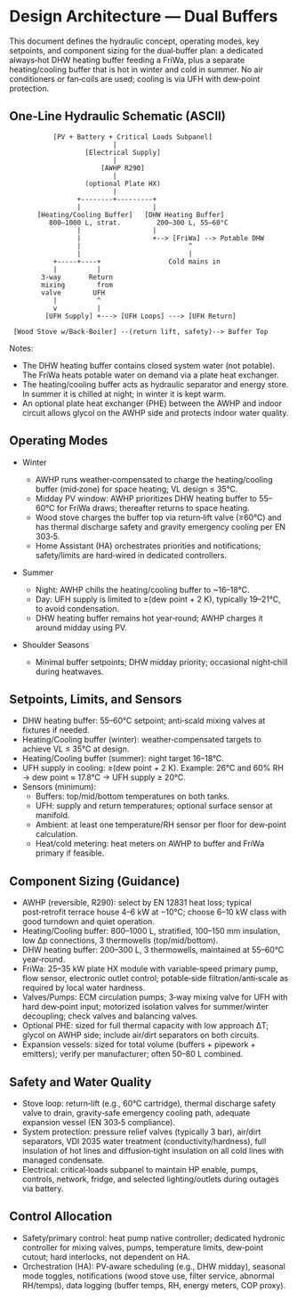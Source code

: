 # Design Architecture — Dual Buffers

This document defines the hydraulic concept, operating modes, key setpoints, and component sizing for the dual‑buffer plan: a dedicated always‑hot DHW heating buffer feeding a FriWa, plus a separate heating/cooling buffer that is hot in winter and cold in summer. No air conditioners or fan‑coils are used; cooling is via UFH with dew‑point protection.

## One‑Line Hydraulic Schematic (ASCII)

```
           [PV + Battery + Critical Loads Subpanel]
                          |
                   [Electrical Supply]
                          |
                       [AWHP R290]
                          |
                   (optional Plate HX)
                          |
                 +--------+---------+
                 |                  |
       [Heating/Cooling Buffer]   [DHW Heating Buffer]
          800–1000 L, strat.         200–300 L, 55–60°C
                 |                  |
                 |                  +--> [FriWa] --> Potable DHW
                 |                           ^
                 |                           |
           +-----+----+                 Cold mains in
           |          |
        3‑way       Return
        mixing        from
        valve        UFH
           |          ^
           v          |
         [UFH Supply] +---> [UFH Loops] ---> [UFH Return]

 [Wood Stove w/Back‑Boiler] --(return lift, safety)--> Buffer Top
```

Notes:
- The DHW heating buffer contains closed system water (not potable). The FriWa heats potable water on demand via a plate heat exchanger.
- The heating/cooling buffer acts as hydraulic separator and energy store. In summer it is chilled at night; in winter it is kept warm.
- An optional plate heat exchanger (PHE) between the AWHP and indoor circuit allows glycol on the AWHP side and protects indoor water quality.

## Operating Modes

- Winter
  - AWHP runs weather‑compensated to charge the heating/cooling buffer (mid‑zone) for space heating; VL design ≤ 35°C.
  - Midday PV window: AWHP prioritizes DHW heating buffer to 55–60°C for FriWa draws; thereafter returns to space heating.
  - Wood stove charges the buffer top via return‑lift valve (≥60°C) and has thermal discharge safety and gravity emergency cooling per EN 303‑5.
  - Home Assistant (HA) orchestrates priorities and notifications; safety/limits are hard‑wired in dedicated controllers.

- Summer
  - Night: AWHP chills the heating/cooling buffer to ~16–18°C.
  - Day: UFH supply is limited to ≥(dew point + 2 K), typically 19–21°C, to avoid condensation.
  - DHW heating buffer remains hot year‑round; AWHP charges it around midday using PV.

- Shoulder Seasons
  - Minimal buffer setpoints; DHW midday priority; occasional night‑chill during heatwaves.

## Setpoints, Limits, and Sensors

- DHW heating buffer: 55–60°C setpoint; anti‑scald mixing valves at fixtures if needed.
- Heating/Cooling buffer (winter): weather‑compensated targets to achieve VL ≤ 35°C at design.
- Heating/Cooling buffer (summer): night target 16–18°C.
- UFH supply in cooling: ≥(dew point + 2 K). Example: 26°C and 60% RH → dew point ≈ 17.8°C → UFH supply ≥ 20°C.
- Sensors (minimum):
  - Buffers: top/mid/bottom temperatures on both tanks.
  - UFH: supply and return temperatures; optional surface sensor at manifold.
  - Ambient: at least one temperature/RH sensor per floor for dew‑point calculation.
  - Heat/cold metering: heat meters on AWHP to buffer and FriWa primary if feasible.

## Component Sizing (Guidance)

- AWHP (reversible, R290): select by EN 12831 heat loss; typical post‑retrofit terrace house 4–6 kW at −10°C; choose 6–10 kW class with good turndown and quiet operation.
- Heating/Cooling buffer: 800–1000 L, stratified, 100–150 mm insulation, low Δp connections, 3 thermowells (top/mid/bottom).
- DHW heating buffer: 200–300 L, 3 thermowells, maintained at 55–60°C year‑round.
- FriWa: 25–35 kW plate HX module with variable‑speed primary pump, flow sensor, electronic outlet control; potable‑side filtration/anti‑scale as required by local water hardness.
- Valves/Pumps: ECM circulation pumps; 3‑way mixing valve for UFH with hard dew‑point input; motorized isolation valves for summer/winter decoupling; check valves and balancing valves.
- Optional PHE: sized for full thermal capacity with low approach ΔT; glycol on AWHP side; include air/dirt separators on both circuits.
- Expansion vessels: sized for total volume (buffers + pipework + emitters); verify per manufacturer; often 50–80 L combined.

## Safety and Water Quality

- Stove loop: return‑lift (e.g., 60°C cartridge), thermal discharge safety valve to drain, gravity‑safe emergency cooling path, adequate expansion vessel (EN 303‑5 compliance).
- System protection: pressure relief valves (typically 3 bar), air/dirt separators, VDI 2035 water treatment (conductivity/hardness), full insulation of hot lines and diffusion‑tight insulation on all cold lines with managed condensate.
- Electrical: critical‑loads subpanel to maintain HP enable, pumps, controls, network, fridge, and selected lighting/outlets during outages via battery.

## Control Allocation

- Safety/primary control: heat pump native controller; dedicated hydronic controller for mixing valves, pumps, temperature limits, dew‑point cutout; hard interlocks, not dependent on HA.
- Orchestration (HA): PV‑aware scheduling (e.g., DHW midday), seasonal mode toggles, notifications (wood stove use, filter service, abnormal RH/temps), data logging (buffer temps, RH, energy meters, COP proxy).
